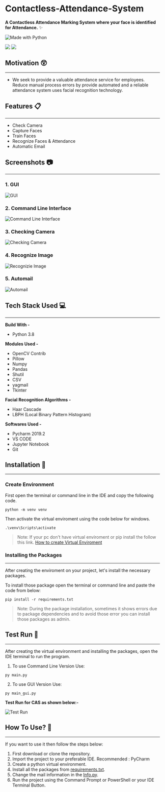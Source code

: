 # Contactless-Attendance-System

**A Contactless Attendance Marking System where your face is identified for Attendance.** :sparkles:

![Made with Python](http://ForTheBadge.com/images/badges/made-with-python.svg)


![](https://badgen.net/badge/icon/terminal?icon=terminal&label)
![](https://badgen.net/badge/icon/visualstudio?icon=visualstudio&label)



## Motivation :astonished:
----------------------------
-	We seek to provide a valuable attendance service for employees. Reduce manual process errors by provide automated and a reliable attendance system uses facial recognition technology.


## Features :clipboard:
---------------------------
* Check Camera
* Capture Faces
* Train Faces
* Recognize Faces & Attendance
* Automatic Email


## Screenshots :camera:
-----------------------------------
### 1. GUI

![GUI](https://github.com/dhhruv/Git-Images/blob/master/GUI%20FRAS.PNG)

### 2. Command Line Interface

![Command Line Interface](https://github.com/dhhruv/Git-Images/blob/master/Terminal%20FRAS.PNG)

### 3. Checking Camera

![Checking Camera](https://github.com/dhhruv/Git-Images/blob/master/Check%20Camera.jpg)

### 4. Recognize Image

![Recognizie Image](https://github.com/dhhruv/Git-Images/blob/master/Recognize%20Image.jpg)

### 5. Automail 

![Automail](https://github.com/dhhruv/Git-Images/blob/master/Automail.jpeg)



## Tech Stack Used :computer:
--------------------------
**Build With -** 
* Python 3.8

**Modules Used -**

* OpenCV Contrib
* Pillow
* Numpy
* Pandas
* Shutil
* CSV
* yagmail
* Tkinter

**Facial Recognition Algorithms -**
* Haar Cascade
* LBPH (Local Binary Pattern Histogram)

**Softwares Used -**
* Pycharm 2019.2
* VS CODE 
* Jupyter Notebook
* Git


## Installation :key:
-----------------------------------

### Create Environment 
First open the terminal or command line in the IDE and copy the following code.
```
python -m venv venv
```
Then activate the virtual enviroment using the code below for windows.
```
.\venv\Scripts\activate
```
> Note: If your pc don't have virtual enviroment or pip install the follow this link. [How to create Virtual Enviroment](https://packaging.python.org/guides/installing-using-pip-and-virtual-environments/) 



### Installing the Packages
--------------------------------------------------

After creating the enviroment on your project, let's install the necessary packages. 

To install those package open the terminal or command line and paste the code from below:

```
pip install -r requirements.txt
```

> Note: During the package installation, sometimes it shows errors due to package dependencies and to avoid those error you can install those packages as admin.



## Test Run :bicyclist:
-----------------------
After creating the virtual environment and installing the packages, open the IDE terminal to run the program.
1. To use Command Line Version Use:

```
py main.py
```
2. To use GUI Version Use:

```
py main_gui.py
```

**Test Run for CAS as shown below:-**

![Test Run](https://github.com/dhhruv/Git-Images/blob/master/demo.gif)



## How To Use? :pencil:
----------------------
If you want to use it then follow the steps below:

1. First download or clone the repository.
2. Import the project to your preferable IDE.
Recommended : PyCharm
3. Create a python virtual environment.
4. Install all the packages from [requirements.txt](https://github.com/dhhruv/Contactless-Attendance-System/blob/master/requirements.txt "requirements.txt").
5. Change the mail information in the [Info.py](https://github.com/dhhruv/Contactless-Attendance-System/blob/master/Info.py "Info.py").
6. Run the project using the Command Prompt or PowerShell or your IDE Terminal Button.
